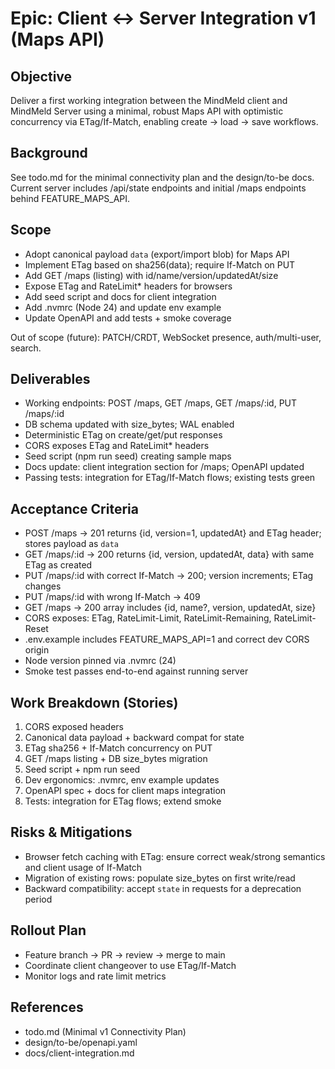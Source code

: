 # Epic: Client ↔ Server Integration v1 (Maps API)

## Objective

Deliver a first working integration between the MindMeld client and MindMeld Server using a minimal, robust Maps API with optimistic concurrency via ETag/If-Match, enabling create → load → save workflows.

## Background

See todo.md for the minimal connectivity plan and the design/to-be docs. Current server includes /api/state endpoints and initial /maps endpoints behind FEATURE_MAPS_API.

## Scope

- Adopt canonical payload `data` (export/import blob) for Maps API
- Implement ETag based on sha256(data); require If-Match on PUT
- Add GET /maps (listing) with id/name/version/updatedAt/size
- Expose ETag and RateLimit\* headers for browsers
- Add seed script and docs for client integration
- Add .nvmrc (Node 24) and update env example
- Update OpenAPI and add tests + smoke coverage

Out of scope (future): PATCH/CRDT, WebSocket presence, auth/multi-user, search.

## Deliverables

- Working endpoints: POST /maps, GET /maps, GET /maps/:id, PUT /maps/:id
- DB schema updated with size_bytes; WAL enabled
- Deterministic ETag on create/get/put responses
- CORS exposes ETag and RateLimit\* headers
- Seed script (npm run seed) creating sample maps
- Docs update: client integration section for /maps; OpenAPI updated
- Passing tests: integration for ETag/If-Match flows; existing tests green

## Acceptance Criteria

- POST /maps → 201 returns {id, version=1, updatedAt} and ETag header; stores payload as `data`
- GET /maps/:id → 200 returns {id, version, updatedAt, data} with same ETag as created
- PUT /maps/:id with correct If-Match → 200; version increments; ETag changes
- PUT /maps/:id with wrong If-Match → 409
- GET /maps → 200 array includes {id, name?, version, updatedAt, size}
- CORS exposes: ETag, RateLimit-Limit, RateLimit-Remaining, RateLimit-Reset
- .env.example includes FEATURE_MAPS_API=1 and correct dev CORS origin
- Node version pinned via .nvmrc (24)
- Smoke test passes end-to-end against running server

## Work Breakdown (Stories)

1. CORS exposed headers
2. Canonical data payload + backward compat for state
3. ETag sha256 + If-Match concurrency on PUT
4. GET /maps listing + DB size_bytes migration
5. Seed script + npm run seed
6. Dev ergonomics: .nvmrc, env example updates
7. OpenAPI spec + docs for client maps integration
8. Tests: integration for ETag flows; extend smoke

## Risks & Mitigations

- Browser fetch caching with ETag: ensure correct weak/strong semantics and client usage of If-Match
- Migration of existing rows: populate size_bytes on first write/read
- Backward compatibility: accept `state` in requests for a deprecation period

## Rollout Plan

- Feature branch → PR → review → merge to main
- Coordinate client changeover to use ETag/If-Match
- Monitor logs and rate limit metrics

## References

- todo.md (Minimal v1 Connectivity Plan)
- design/to-be/openapi.yaml
- docs/client-integration.md
